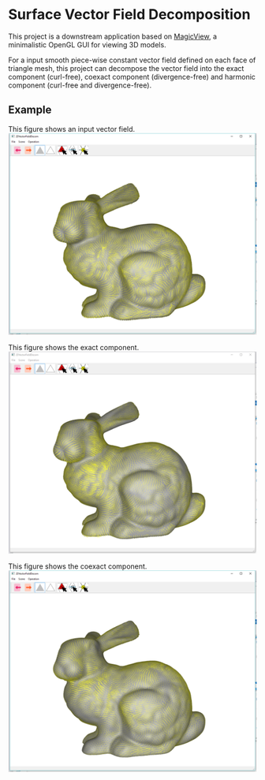 # Surface Vector Field Decomposition

This project is a downstream application based on [MagicView](https://github.com/rdzhao/MagicView), a minimalistic OpenGL GUI for viewing 3D models.

For a input smooth piece-wise constant vector field defined on each face of triangle mesh, this project can decompose the vector field into the exact component (curl-free), coexact component (divergence-free) and harmonic component (curl-free and divergence-free).

## Example

This figure shows an input vector field.
![alt text](https://github.com/rdzhao/SurfaceVectorFieldDecomposition/blob/master/illustration/original.png) <!-- .element height="50%" width="50%" -->

This figure shows the exact component.
![alt text](https://github.com/rdzhao/SurfaceVectorFieldDecomposition/blob/master/illustration/Exact.png) <!-- .element height="50%" width="50%" -->

This figure shows the coexact component.
![alt text](https://github.com/rdzhao/SurfaceVectorFieldDecomposition/blob/master/illustration/Coexact.png) <!-- .element height="50%" width="50%" -->

